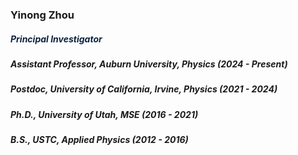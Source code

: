 <h3><b>Yinong Zhou</b></h3>
<h5 style="color: #0c2340;"><b>Principal Investigator</b></h5>
<p></p>
<h5>Assistant Professor, Auburn University, Physics (2024 - Present)</h5>
<h5>Postdoc, University of California, Irvine, Physics (2021 - 2024)</h5>
<h5>Ph.D., University of Utah, MSE (2016 - 2021)</h5>
<h5>B.S., USTC, Applied Physics (2012 - 2016)</h5>
